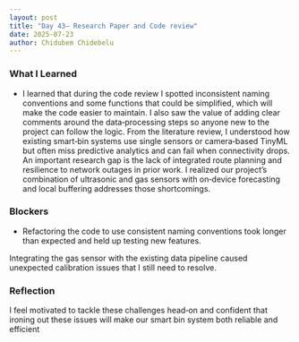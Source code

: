 ```yaml
---
layout: post
title: "Day 43– Research Paper and Code review"
date: 2025-07-23
author: Chidubem Chidebelu
---
```


### What I Learned
- I learned that during the code review I spotted inconsistent naming conventions and some functions that could be simplified, which will make the code easier to maintain. I also saw the value of adding clear comments around the data‑processing steps so anyone new to the project can follow the logic. From the literature review, I understood how existing smart‑bin systems use single sensors or camera‑based TinyML but often miss predictive analytics and can fail when connectivity drops. An important research gap is the lack of integrated route planning and resilience to network outages in prior work. I realized our project’s combination of ultrasonic and gas sensors with on‑device forecasting and local buffering addresses those shortcomings.

### Blockers
- Refactoring the code to use consistent naming conventions took longer than expected and held up testing new features.

Integrating the gas sensor with the existing data pipeline caused unexpected calibration issues that I still need to resolve.

### Reflection
I feel motivated to tackle these challenges head‑on and confident that ironing out these issues will make our smart bin system both reliable and efficient
